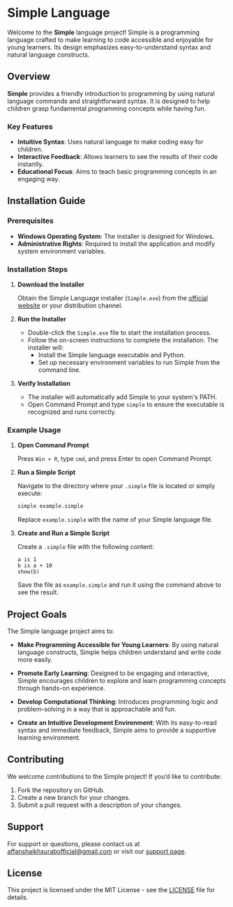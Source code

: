 
# Simple Language

Welcome to the **Simple** language project! Simple is a programming language crafted to make learning to code accessible and enjoyable for young learners. Its design emphasizes easy-to-understand syntax and natural language constructs.

## Overview

**Simple** provides a friendly introduction to programming by using natural language commands and straightforward syntax. It is designed to help children grasp fundamental programming concepts while having fun.

### Key Features

- **Intuitive Syntax**: Uses natural language to make coding easy for children.
- **Interactive Feedback**: Allows learners to see the results of their code instantly.
- **Educational Focus**: Aims to teach basic programming concepts in an engaging way.

## Installation Guide

### Prerequisites

- **Windows Operating System**: The installer is designed for Windows.
- **Administrative Rights**: Required to install the application and modify system environment variables.

### Installation Steps

1. **Download the Installer**

   Obtain the Simple Language installer (`Simple.exe`) from the [official website](https://simply-lang.vercel.app/) or your distribution channel.

2. **Run the Installer**

   - Double-click the `Simple.exe` file to start the installation process.
   - Follow the on-screen instructions to complete the installation. The installer will:
     - Install the Simple language executable and Python.
     - Set up necessary environment variables to run Simple from the command line.

3. **Verify Installation**

   - The installer will automatically add Simple to your system's PATH.
   - Open Command Prompt and type `simple` to ensure the executable is recognized and runs correctly.

### Example Usage

1. **Open Command Prompt**

   Press `Win + R`, type `cmd`, and press Enter to open Command Prompt.

2. **Run a Simple Script**

   Navigate to the directory where your `.simple` file is located or simply execute:

   ```bash
   simple example.simple
   ```

   Replace `example.simple` with the name of your Simple language file.

3. **Create and Run a Simple Script**

   Create a `.simple` file with the following content:

   ```simple
   a is 1
   b is a + 10
   show(b)
   ```

   Save the file as `example.simple` and run it using the command above to see the result.

## Project Goals

The Simple language project aims to:

- **Make Programming Accessible for Young Learners**: By using natural language constructs, Simple helps children understand and write code more easily.
  
- **Promote Early Learning**: Designed to be engaging and interactive, Simple encourages children to explore and learn programming concepts through hands-on experience.

- **Develop Computational Thinking**: Introduces programming logic and problem-solving in a way that is approachable and fun.

- **Create an Intuitive Development Environment**: With its easy-to-read syntax and immediate feedback, Simple aims to provide a supportive learning environment.

## Contributing

We welcome contributions to the Simple project! If you’d like to contribute:

1. Fork the repository on GitHub.
2. Create a new branch for your changes.
3. Submit a pull request with a description of your changes.

## Support

For support or questions, please contact us at [affanshaikhsurabofficial@gmail.com](mailto:affanshaikhsurabofficial@gmail.com) or visit our [support page](#).

## License

This project is licensed under the MIT License - see the [LICENSE](LICENSE) file for details.
